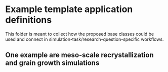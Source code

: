 # Example template application definitions

This folder is meant to collect how the proposed base classes could be used and 
connect in simulation-task/research-question-specific workflows.

## One example are meso-scale recrystallization and grain growth simulations